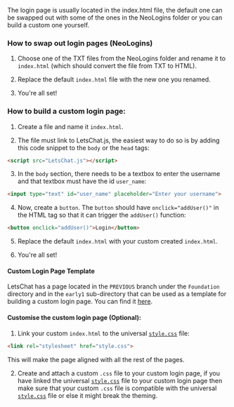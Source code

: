 The login page is usually located in the index.html file, the default one can be swapped out with some of the ones in the NeoLogins folder or you can build a custom one yourself.

### How to swap out login pages (NeoLogins)

1. Choose one of the TXT files from the NeoLogins folder and rename it to <code>index.html</code> (which should convert the file from TXT to HTML).

2. Replace the default <code>index.html</code> file with the new one you renamed.

3. You're all set!

### How to build a custom login page:

1. Create a file and name it <code>index.html</code>.

2. The file must link to LetsChat.js, the easiest way to do so is by adding this code snippet to the <code>body</code> or the <code>head</code> tags:

```HTML
<script src="LetsChat.js"></script>
```

3. In the <code>body</code> section, there needs to be a textbox to enter the username and that textbox must have the id <code>user_name</code>:
```HTML
<input type="text" id="user_name" placeholder="Enter your username">
```

4. Now, create a <code>button</code>. The <code>button</code> should have <code>onclick="addUser()"</code> in the HTML tag so that it can trigger the <code>addUser()</code> function:
```HTML
<button onclick="addUser()">Login</button>
```

5. Replace the default <code>index.html</code> with your custom created <code>index.html</code>.

6. You're all set!

#### Custom Login Page Template

LetsChat has a page located in the <code>PREVIOUS</code> branch under the <code>Foundation</code> directory and in the <code>early1</code> sub-directory that can be used as a template for building a custom login page. You can find it <a href="https://github.com/Project-LetsChat/LetsChat/blob/PREVIOUS/Foundation/early1/early/index.html/">here</a>.

#### Customise the custom login page (Optional):

1. Link your custom <code>index.html</code> to the universal <code><a href="https://github.com/Project-LetsChat/LetsChat/wiki/style.css/">style.css</a></code> file:
```HTML
<link rel="stylesheet" href="style.css">
```
This will make the page aligned with all the rest of the pages.

2. Create and attach a custom <code>.css</code> file to your custom login page, if you have linked the universal <code><a href="https://github.com/Project-LetsChat/LetsChat/wiki/style.css/">style.css</a></code> file to your custom login page then make sure that your custom <code>.css</code> file is compatible with the universal <code><a href="https://github.com/Project-LetsChat/LetsChat/wiki/style.css/">style.css</a></code> file or else it might break the theming.
